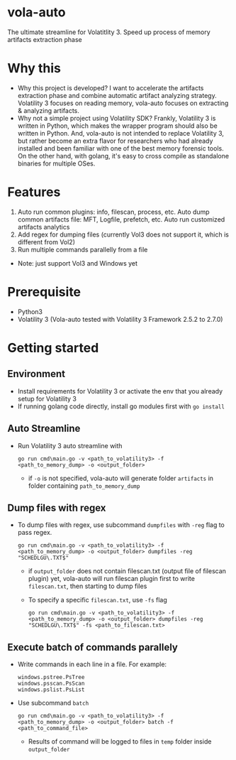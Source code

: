 # vola-auto
The ultimate streamline for Volatitlity 3. Speed up process of memory artifacts extraction phase

# Why this
- Why this project is developed? I want to accelerate the artifacts extraction phase and combine automatic artifact analyzing strategy. Volatility 3 focuses on reading memory, vola-auto focuses on extracting & analyzing artifacts. 
- Why not a simple project using Volatility SDK? Frankly, Volatility 3 is written in Python, which makes the wrapper program should also be written in Python. And, vola-auto is not intended to replace Volatility 3, but rather become an extra flavor for researchers who had already installed and been familiar with one of the best memory forensic tools. On the other hand, with golang, it's easy to cross compile as standalone binaries for multiple OSes.

# Features
1. Auto run common plugins: info, filescan, process, etc. Auto dump common artifacts file: MFT, Logfile, prefetch, etc. Auto run customized artifacts analytics
2. Add regex for dumping files (currently Vol3 does not support it, which is different from Vol2)
3. Run multiple commands parallelly from a file

- Note: just support Vol3 and Windows yet

# Prerequisite
- Python3
- Volatility 3 (Vola-auto tested with Volatility 3 Framework 2.5.2 to 2.7.0)

# Getting started
## Environment
- Install requirements for Volatility 3 or activate the env that you already setup for Volatility 3
- If running golang code directly, install go modules first with `go install`

## Auto Streamline
- Run Volatility 3 auto streamline with 

    ```
    go run cmd\main.go -v <path_to_volatility3> -f <path_to_memory_dump> -o <output_folder>
    ```

    - if `-o` is not specified, vola-auto will generate folder `artifacts` in folder containing `path_to_memory_dump`

## Dump files with regex
- To dump files with regex, use subcommand `dumpfiles` with `-reg` flag to pass regex.

    ```
    go run cmd\main.go -v <path_to_volatility3> -f <path_to_memory_dump> -o <output_folder> dumpfiles -reg "SCHEDLGU\.TXT$"
    ```

    - if `output_folder` does not contain filescan.txt (output file of filescan plugin) yet, vola-auto will run filescan plugin first to write `filescan.txt`, then starting to dump files
    - To specify a specific `filescan.txt`, use `-fs` flag

        ```
        go run cmd\main.go -v <path_to_volatility3> -f <path_to_memory_dump> -o <output_folder> dumpfiles -reg "SCHEDLGU\.TXT$" -fs <path_to_filescan.txt>
        ```

## Execute batch of commands parallely
- Write commands in each line in a file. For example:
    ```
    windows.pstree.PsTree
    windows.psscan.PsScan
    windows.pslist.PsList
    ```

- Use subcommand `batch`

    ```
    go run cmd\main.go -v <path_to_volatility3> -f <path_to_memory_dump> -o <output_folder> batch -f <path_to_command_file>
    ```

    - Results of command will be logged to files in `temp` folder inside `output_folder`